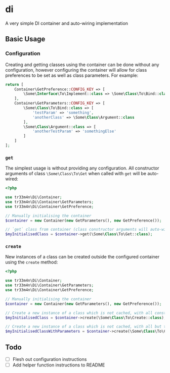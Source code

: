 # di
A very simple DI container and auto-wiring implementation

## Basic Usage
### Configuration
Creating and getting classes using the container can be done without any configuration, however configuring the container will allow for class preferences to be set as well as class parameters. For example:
```php
return [
    Container\GetPreference::CONFIG_KEY => [
        \Some\Interface\To\Implement::class => \Some\Class\To\Bind::class
    ],
    Container\GetParameters::CONFIG_KEY => [
        \Some\Class\To\Bind::class => [
            'testParam' => 'something',
            'anotherClass' => \Some\Class\Argument::class 
        ],
        \Some\Class\Argument::class => [
            'anotherTestParam' => 'somethingElse'
        ]
    ]
];
```
### `get`
The simplest usage is without providing any configuration. All constructor arguments of class `\Some\Class\To\Get` when called with `get` will be auto-wired:
```php
<?php

use tr33m4n\Di\Container;
use tr33m4n\Di\Container\GetParameters;
use tr33m4n\Di\Container\GetPreference;

// Manually initialising the container
$container = new Container(new GetParameters(), new GetPreference());

// `get` class from container (class constructor arguments will auto-wire). The instantiated class will be cached for subsequent calls
$myInitialisedClass = $container->get(\Some\Class\To\Get::class);
```
### `create`
New instances of a class can be created outside the configured container using the `create` method:
```php
<?php

use tr33m4n\Di\Container;
use tr33m4n\Di\Container\GetParameters;
use tr33m4n\Di\Container\GetPreference;

// Manually initialising the container
$container = new Container(new GetParameters(), new GetPreference());

// Create a new instance of a class which is not cached, with all constructor arguments auto-wired
$myInitialisedClass = $container->create(\Some\Class\To\Create::class);

// Create a new instance of a class which is not cached, with all but the `testParam` arguments auto-wired. The `testParam` will be initialised with `something`
$myInitialisedClassWithParameters = $container->create(\Some\Class\To\Create::class, ['testParam' => 'something']);
```
## Todo
- [ ] Flesh out configuration instructions
- [ ] Add helper function instructions to README
